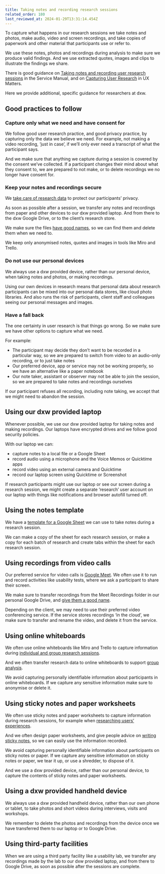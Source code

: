 ```yaml
---
title: Taking notes and recording research sessions
related_order: 180
last_reviewed_at: 2024-01-29T13:31:14.454Z
---
```

To capture what happens in our research sessions we take notes and photos, make
audio, video and screen recordings, and take copies of paperwork and other
material that participants use or refer to.

We use these notes, photos and recordings during analysis to make sure we
produce valid findings. And we use extracted quotes, images and clips to
illustrate the findings we share.

There is good guidance on
[Taking notes and recording user research sessions](https://www.gov.uk/service-manual/user-research/taking-notes-and-recording-user-research-sessions)
in the Service Manual, and on
[Capturing User Research](https://www.uxmatters.com/mt/archives/2012/04/capturing-user-research.php)
in UX Matters.

Here we provide additional, specific guidance for researchers at dxw.

## Good practices to follow

### Capture only what we need and have consent for

We follow good user research practice, and good privacy practice, by capturing only the data we believe we need. For example, not making a video recording, ‘just in case’, if we’ll only ever need a transcript of what the participant says.

And we make sure that anything we capture during a session is covered by the consent we’ve collected. If a participant changes their mind about what they consent to, we are prepared to not make, or to delete recordings we no longer have consent for.

### Keep your notes and recordings secure

We [take care of research data](/user-research/taking-care-of-research-data/) to protect our participants’ privacy.

As soon as possible after a session, we transfer any notes and recordings from paper and other devices to our dxw provided laptop. And from there to the dxw Google Drive, or to the client’s research store.

We make sure the files
[have good names](/user-research/taking-care-of-research-data/#identifying-research-data-clearly),
so we can find them and delete them when we need to.

We keep only anonymised notes, quotes and images in tools like Miro and Trello.

### Do not use our personal devices

We always use a dxw provided device, rather than our personal device, when taking notes and photos, or making recordings.

Using our own devices in research means that personal data about research participants can be mixed into our personal data stores, like cloud photo libraries. And also runs the risk of participants, client staff and colleagues seeing our personal messages and images.

### Have a fall back

The one certainty in user research is that things go wrong. So we make sure we have other options to capture what we need.

For example:

* The participant may decide they don’t want to be recorded in a particular way, so we are prepared to switch from video to an audio-only recording, or to just take notes
* Our preferred device, app or service may not be working properly, so we have an alternative like a paper notebook
* Our note taker, assistant or observer may not be able to join the session, so we are prepared to take notes and recordings ourselves

If our participant refuses all recording, including note taking, we accept that we might need to abandon the session.

## Using our dxw provided laptop

Whenever possible, we use our dxw provided laptop for taking notes and making recordings. Our laptops have encrypted drives and we follow good security policies.

With our laptop we can:

* capture notes to a local file or a Google Sheet
* record audio using a microphone and the Voice Memos or Quicktime apps
* record video using an external camera and Quicktime
* record our laptop screen using Quicktime or Screenshot

If research participants might use our laptop or see our screen during a research session, we might create a separate ‘research’ user account
on our laptop with things like notifications and browser autofill turned off.

## Using the notes template

We have a
[template for a Google Sheet](https://drive.google.com/open?id=1r6xtVgHBFTDxbFGSqk3wXFDy_5JDwkBpGBHibnLKuwM)
we can use to take notes during a research session.

We can make a copy of the sheet for each research session, or make a copy for each batch of research and create tabs within the sheet for each research session.

## Using recordings from video calls

Our preferred service for video calls is
[Google Meet](https://meet.google.com/).
We often use it to run and record activities like usability tests, where we ask a participant to share their screen.

We make sure to transfer recordings from the Meet Recordings folder in our personal Google Drive, and
[give them a good name](/user-research/taking-care-of-research-data/#identifying-research-data-clearly).

Depending on the client, we may need to use their preferred video conferencing service. If the service stores recordings ‘in the cloud’, we make sure to transfer and rename the video, and delete it from the service.

## Using online whiteboards

We often use online whiteboards like Miro and Trello to capture information during
[individual and group research sessions](/user-research/choosing-and-using-research-methods/#workshops-and-group-activities).

And we often transfer research data to online whiteboards to support [group analysis](/user-research/choosing-and-using-analysis-and-synthesis-methods/).

We avoid capturing personally identifiable information about participants in online whiteboards. If we capture any sensitive information make sure to anonymise or delete it.

## Using sticky notes and paper worksheets

We often use sticky notes and paper worksheets to capture information during research sessions, for example when
[researching users’ experiences](https://www.gov.uk/service-manual/user-research/researching-user-experiences).

And we often design paper worksheets, and give people advice on
[writing sticky notes](https://www.gov.uk/service-manual/user-research/taking-notes-and-recording-user-research-sessions#using-sticky-notes),
so we can easily use the information recorded.

We avoid capturing personally identifiable information about participants on sticky notes or paper. If we capture any sensitive information on sticky notes or paper, we tear it up, or use a shredder, to dispose of it.

And we use a dxw provided device, rather than our personal device, to capture the contents of sticky notes and paper worksheets.

## Using a dxw provided handheld device

We always use a dxw provided handheld device, rather than our own phone or tablet, to take photos and short videos during interviews, visits and workshops.

We remember to delete the photos and recordings from the device once we have transferred them to our laptop or to Google Drive.

## Using third-party facilities

When we are using a third party facility like a usability lab, we transfer any recordings made by the lab to our dxw provided laptop, and from there to Google Drive, as soon as possible after the sessions are complete.
